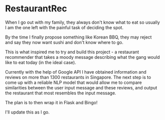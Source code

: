 # RestaurantRec

When I go out with my family, they always don't know what to eat so usually I am the one left with the painful task of deciding the spot.

By the time I finally propose something like Korean BBQ, they may reject and say they now want sushi and don't know where to go.

This is what inspired me to try and build this project - a restaurant recommender that takes a moody message describing what the gang would like to eat today (in the ideal case).

Currently with the help of Google API I have obtained information and reviews on more than 1300 restaurants in Singapore.  The next step is to come up with a reliable NLP model that would allow me to compare similarities between the user input message and these reviews, and output the restaurant that most resembles the input message.

The plan is to then wrap it in Flask and Bingo!

I'll update this as I go.
